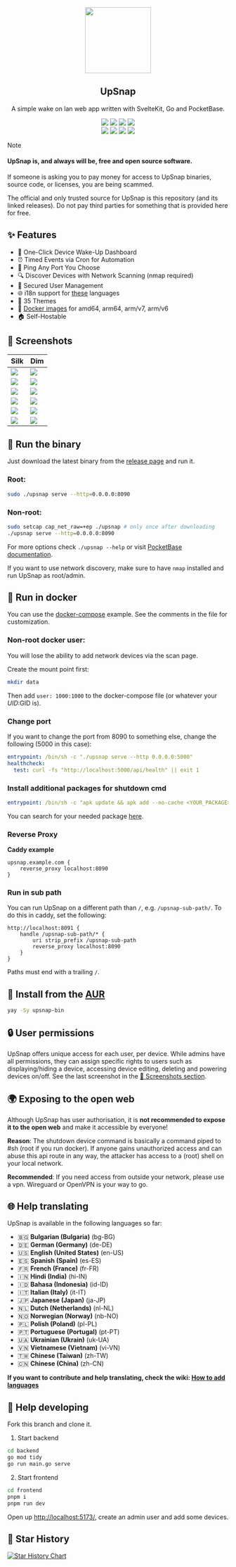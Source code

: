 <div align="center" width="100%">
    <img src="frontend/static/gopher.svg" width="150" />
</div>

<div align="center" width="100%">
    <h2>UpSnap</h2>
    <p>A simple wake on lan web app written with SvelteKit, Go and PocketBase.</p>
    <div>
        <a target="_blank" href="https://github.com/seriousm4x/upsnap"><img src="https://img.shields.io/github/stars/seriousm4x/UpSnap?style=flat&label=Stars" /></a>
        <a target="_blank" href="https://github.com/seriousm4x/UpSnap/pkgs/container/upsnap"><img src="https://img.shields.io/badge/dynamic/json?url=https%3A%2F%2Fraw.githubusercontent.com%2Fipitio%2Fbackage%2Findex%2Fseriousm4x%2FUpSnap%2Fupsnap.json&query=downloads&label=ghcr.io%20pulls" /></a>
        <a target="_blank" href="https://hub.docker.com/r/seriousm4x/upsnap"><img src="https://img.shields.io/docker/pulls/seriousm4x/upsnap?label=docker%20hub%20pulls" /></a>
        <a target="_blank" href="https://github.com/seriousm4x/UpSnap/releases"><img src="https://img.shields.io/github/downloads/seriousm4x/upsnap/total?label=binary%20downloads" /></a>
    </div>
    <div>
        <a target="_blank" href="https://github.com/seriousm4x/UpSnap/releases"><img src="https://img.shields.io/github/go-mod/go-version/seriousm4x/UpSnap?filename=backend/go.mod" /></a>
        <a target="_blank" href="https://github.com/seriousm4x/UpSnap/releases"><img src="https://img.shields.io/github/v/release/seriousm4x/upsnap?display_name=tag&label=Latest%20release" /></a>
        <a target="_blank" href="https://github.com/seriousm4x/UpSnap/actions"><img src="https://github.com/seriousm4x/upsnap/actions/workflows/release.yml/badge.svg?event=push" /></a>
        <a target="_blank" href="https://github.com/seriousm4x/UpSnap/commits/master"><img src="https://img.shields.io/github/last-commit/seriousm4x/upsnap" /></a>
    </div>
</div>

> [!NOTE]
>
> #### UpSnap is, and always will be, free and open source software.
>
> If someone is asking you to pay money for access to UpSnap binaries, source code, or licenses, you are being scammed.
>
> The official and only trusted source for UpSnap is this repository (and its linked releases).
> Do not pay third parties for something that is provided here for free.

## ✨ Features

- 🚀 One-Click Device Wake-Up Dashboard
- ⏰ Timed Events via Cron for Automation
- 🔌 Ping Any Port You Choose
- 🔍 Discover Devices with Network Scanning (nmap required)
- 👤 Secured User Management
- 🌐 i18n support for [these](/frontend/translations) languages
- 🎨 35 Themes
- 🐳 [Docker images](https://github.com/seriousm4x/UpSnap/pkgs/container/upsnap) for amd64, arm64, arm/v7, arm/v6
- 🏠 Self-Hostable

## 📸 Screenshots

| Silk                               | Dim                               |
| ---------------------------------- | --------------------------------- |
| ![](/assets/home-light.webp)       | ![](/assets/home-dark.webp)       |
| ![](/assets/account-light.webp)    | ![](/assets/account-dark.webp)    |
| ![](/assets/new-manual-light.webp) | ![](/assets/new-manual-dark.webp) |
| ![](/assets/new-scan-light.webp)   | ![](/assets/new-scan-dark.webp)   |
| ![](/assets/settings-light.webp)   | ![](/assets/settings-dark.webp)   |
| ![](/assets/users-light.webp)      | ![](/assets/users-dark.webp)      |

## 🚀 Run the binary

Just download the latest binary from the [release page](https://github.com/seriousm4x/UpSnap/releases) and run it.

### Root:

```bash
sudo ./upsnap serve --http=0.0.0.0:8090
```

### Non-root:

```bash
sudo setcap cap_net_raw=+ep ./upsnap # only once after downloading
./upsnap serve --http=0.0.0.0:8090
```

For more options check `./upsnap --help` or visit [PocketBase documentation](https://pocketbase.io/docs).

If you want to use network discovery, make sure to have `nmap` installed and run UpSnap as root/admin.

## 🐳 Run in docker

You can use the [docker-compose](docker-compose.yml) example. See the comments in the file for customization.

### Non-root docker user:

You will lose the ability to add network devices via the scan page.

Create the mount point first:

```bash
mkdir data
```

Then add `user: 1000:1000` to the docker-compose file (or whatever your $UID:$GID is).

### Change port

If you want to change the port from 8090 to something else, change the following (5000 in this case):

```yml
entrypoint: /bin/sh -c "./upsnap serve --http 0.0.0.0:5000"
healthcheck:
  test: curl -fs "http://localhost:5000/api/health" || exit 1
```

### Install additional packages for shutdown cmd

```yml
entrypoint: /bin/sh -c "apk update && apk add --no-cache <YOUR_PACKAGE> && rm -rf /var/cache/apk/* && ./upsnap serve --http 0.0.0.0:8090"
```

You can search for your needed package [here](https://pkgs.alpinelinux.org/packages).

### Reverse Proxy

**Caddy example**

```
upsnap.example.com {
    reverse_proxy localhost:8090
}
```

### Run in sub path

You can run UpSnap on a different path than `/`, e.g. `/upsnap-sub-path/`. To do this in caddy, set the following:

```
http://localhost:8091 {
    handle /upsnap-sub-path/* {
        uri strip_prefix /upsnap-sub-path
        reverse_proxy localhost:8090
    }
}
```

Paths must end with a trailing `/`.

## 🐧 Install from the [AUR](https://aur.archlinux.org/packages/upsnap-bin)

```bash
yay -Sy upsnap-bin
```

## 🔒 User permissions

UpSnap offers unique access for each user, per device. While admins have all permissions, they can assign specific rights to users such as displaying/hiding a device, accessing device editing, deleting and powering devices on/off. See the last screenshot in the [📸 Screenshots section](#-screenshots).

## 🌍 Exposing to the open web

Although UpSnap has user authorisation, it is **not recommended to expose it to the open web** and make it accessible by everyone!

**Reason**: The shutdown device command is basically a command piped to #sh (root if you run docker). If anyone gains unauthorized access and can abuse this api route in any way, the attacker has access to a (root) shell on your local network.

**Recommended**: If you need access from outside your network, please use a vpn. Wireguard or OpenVPN is your way to go.

## 🌐 Help translating

UpSnap is available in the following languages so far:

- 🇧🇬 **Bulgarian (Bulgaria)** (bg-BG)
- 🇩🇪 **German (Germany)** (de-DE)
- 🇺🇸 **English (United States)** (en-US)
- 🇪🇸 **Spanish (Spain)** (es-ES)
- 🇫🇷 **French (France)** (fr-FR)
- 🇮🇳 **Hindi (India)** (hi-IN)
- 🇮🇩 **Bahasa (Indonesia)** (id-ID)
- 🇮🇹 **Italian (Italy)** (it-IT)
- 🇯🇵 **Japanese (Japan)** (ja-JP)
- 🇳🇱 **Dutch (Netherlands)** (nl-NL)
- 🇳🇴 **Norwegian (Norway)** (nb-NO)
- 🇵🇱 **Polish (Poland)** (pl-PL)
- 🇵🇹 **Portuguese (Portugal)** (pt-PT)
- 🇺🇦 **Ukrainian (Ukrain)** (uk-UA)
- 🇻🇳 **Vietnamese (Vietnam)** (vi-VN)
- 🇹🇼 **Chinese (Taiwan)** (zh-TW)
- 🇨🇳 **Chinese (China)** (zh-CN)

**If you want to contribute and help translating, check the wiki: [How to add languages](https://github.com/seriousm4x/UpSnap/wiki/How-to-add-languages)**

## 🔧 Help developing

Fork this branch and clone it.

1. Start backend

```sh
cd backend
go mod tidy
go run main.go serve
```

2. Start frontend

```sh
cd frontend
pnpm i
pnpm run dev
```

Open up [http://localhost:5173/](http://localhost:5173/), create an admin user and add some devices.

## 🌟 Star History

[![Star History Chart](https://api.star-history.com/svg?repos=seriousm4x/UpSnap&type=Date&theme=dark)](https://star-history.com/#seriousm4x/UpSnap&Date)
